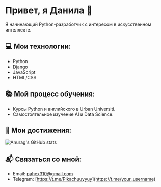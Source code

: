 # Привет, я Данила 👋

Я начинающий Python-разработчик с интересом в искусственном интеллекте.

## 💻 Мои технологии:
- Python
- Django
- JavaScript
- HTML/CSS

## 📚 Мой процесс обучения:
- Курсы Python и английского в Urban Universiti.
- Самостоятельное изучение AI и Data Science.

## 🚀 Мои достижения:
![Anurag's GitHub stats](https://github-readme-stats.vercel.app/api?username=danilavak&show_icons=true&count_private=true)

## 📬 Связаться со мной:
- Email: pahex310@gmail.com
- Telegram: [https://t.me/Pikachuuyyuy](https://t.me/your_username)

<!-- ## 🌐 Мои проекты:
- [Проект 1](https://github.com/username/project1)
- [Проект 2](https://github.com/username/project2) -->

